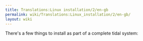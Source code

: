 ```yaml
---
title: Translations:Linux installation/2/en-gb
permalink: wiki/Translations:Linux_installation/2/en-gb/
layout: wiki
---
```


There's a few things to install as part of a complete tidal system:
